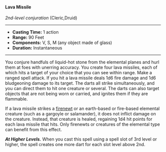 #### Lava Missile
*2nd-level conjuration* (Cleric,Druid)
___
- **Casting Time:** 1 action
- **Range:** 90 Feet
- **Components:** V, S, M (any object made of glass)
- **Duration:** Instantaneous
---
You conjure handfuls of liquid-hot stone from the elemental planes and hurl them at foes with unerring accuracy. You create four lava missiles, each of which hits a target of your choice that you can see within range. Make a ranged spell attack. If you hit a lava missile deals 1d6 fire damage and 1d6 bludgeoning damage to its target. The darts all strike simultaneously, and you can direct them to hit one creature or several. The darts can also target objects that are not being worn or carried, and ignites them if they are flammable.

If a lava missile strikes a [firenewt](../../Creatures/Firenewts.md) or an earth-based or fire-based elemental creature (such as a gargoyle or salamander), it does not inflict damage on the creature. Instead, that creature is healed, regaining 1d4 hit points for each lava missile that hits. Only firenewts or creatures of the elemental type can benefit from this effect. 

***At Higher Levels.***  When you cast this spell using a spell slot of 3rd level or higher, the spell creates one more dart for each slot level above 2nd.
